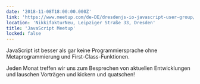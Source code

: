 ```yaml
---
date: '2018-11-08T18:00:00.000Z'
link: 'https://www.meetup.com/de-DE/dresdenjs-io-javascript-user-group/events/ztzllqyxpblb/'
location: 'NikkifakturNeu, Leipziger Straße 33, Dresden'
title: 'JavaScript Meetup'
locked: false
---
```

JavaScript ist besser als gar keine Programmiersprache ohne Metaprogrammierung und First-Class-Funktionen.

Jeden Monat treffen wir uns zum Besprechen von aktuellen Entwicklungen und lauschen Vorträgen und kickern und quatschen!
